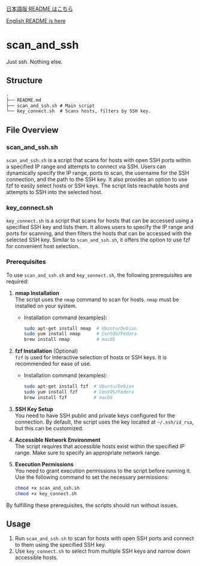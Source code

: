 [日本語版 README はこちら](https://github.com/hitto-hub/scan_and_ssh/blob/main/README-ja.md)

[English README is here](https://github.com/hitto-hub/scan_and_ssh/blob/main/README.md)

# scan_and_ssh

Just ssh. Nothing else.

## Structure

```md
.
├── README.md
├── scan_and_ssh.sh # Main script
└── key_connect.sh  # Scans hosts, filters by SSH key.
```

## File Overview

### scan_and_ssh.sh

`scan_and_ssh.sh` is a script that scans for hosts with open SSH ports within a specified IP range and attempts to connect via SSH. Users can dynamically specify the IP range, ports to scan, the username for the SSH connection, and the path to the SSH key. It also provides an option to use fzf to easily select hosts or SSH keys. The script lists reachable hosts and attempts to SSH into the selected host.

### key_connect.sh

`key_connect.sh` is a script that scans for hosts that can be accessed using a specified SSH key and lists them. It allows users to specify the IP range and ports for scanning, and then filters the hosts that can be accessed with the selected SSH key. Similar to `scan_and_ssh.sh`, it offers the option to use fzf for convenient host selection.

### Prerequisites

To use `scan_and_ssh.sh` and `key_connect.sh`, the following prerequisites are required:

1. **nmap Installation**  
   The script uses the `nmap` command to scan for hosts. `nmap` must be installed on your system.
   - Installation command (examples):

     ```bash
     sudo apt-get install nmap  # Ubuntu/Debian
     sudo yum install nmap      # CentOS/Fedora
     brew install nmap          # macOS
     ```

2. **fzf Installation** (Optional)  
   `fzf` is used for interactive selection of hosts or SSH keys. It is recommended for ease of use.
   - Installation command (examples):

     ```bash
     sudo apt-get install fzf  # Ubuntu/Debian
     sudo yum install fzf      # CentOS/Fedora
     brew install fzf          # macOS
     ```

3. **SSH Key Setup**  
   You need to have SSH public and private keys configured for the connection. By default, the script uses the key located at `~/.ssh/id_rsa`, but this can be customized.

4. **Accessible Network Environment**  
   The script requires that accessible hosts exist within the specified IP range. Make sure to specify an appropriate network range.

5. **Execution Permissions**  
   You need to grant execution permissions to the script before running it. Use the following command to set the necessary permissions:

   ```bash
   chmod +x scan_and_ssh.sh
   chmod +x key_connect.sh
   ```

By fulfilling these prerequisites, the scripts should run without issues.

## Usage

1. Run `scan_and_ssh.sh` to scan for hosts with open SSH ports and connect to them using the specified SSH key.
2. Use `key_connect.sh` to select from multiple SSH keys and narrow down accessible hosts.
